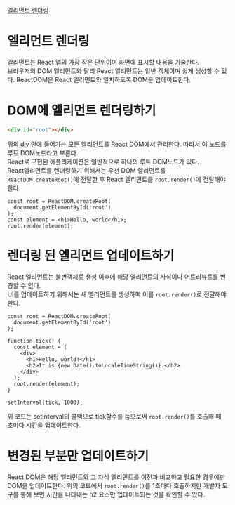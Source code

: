 [엘리먼트 렌더링](https://ko.reactjs.org/docs/rendering-elements.html)

# 엘리먼트 렌더링

엘리먼트는 React 앱의 가장 작은 단위이며 화면에 표시할 내용을 기술한다.  
브라우저의 DOM 엘리먼트와 달리 React 엘리먼트는 일반 객체이며 쉽게 생성할 수 있다. ReactDOM은 React 엘리먼트와 일치하도록 DOM을 업데이트한다.

# DOM에 엘리먼트 렌더링하기

```HTML
<div id="root"></div>
```

위의 div 안에 들어가는 모든 엘리먼트를 React DOM에서 관리한다. 따라서 이 노드를 루트 DOM노드라고 부른다.  
React로 구현된 애플리케이션은 일반적으로 하나의 루트 DOM노드가 있다.  
React엘리먼트를 렌더링하기 위해서는 우선 DOM 엘리먼트를 `ReactDOM.createRoot()`에 전달한 후 React 엘리먼트를 `root.render()`에 전달해야 한다.

```JS
const root = ReactDOM.createRoot(
  document.getElementById('root')
);
const element = <h1>Hello, world</h1>;
root.render(element);
```

# 렌더링 된 엘리먼트 업데이트하기

React 엘리먼트는 불변객체로 생성 이후에 해당 엘리먼트의 자식이나 어트리뷰트를 변경할 수 없다.  
UI를 업데이트하기 위해서는 새 엘리먼트를 생성하여 이를 `root.render()`로 전달해야 한다.

```JS
const root = ReactDOM.createRoot(
  document.getElementById('root')
);

function tick() {
  const element = (
    <div>
      <h1>Hello, world!</h1>
      <h2>It is {new Date().toLocaleTimeString()}.</h2>
    </div>
  );
  root.render(element);
}

setInterval(tick, 1000);
```

위 코드는 setInterval의 콜백으로 tick함수를 둠으로써 `root.render()`를 호출해 매 초마다 시간을 업데이트한다.

# 변경된 부분만 업데이트하기

React DOM은 해당 엘리먼트와 그 자식 엘리먼트를 이전과 비교하고 필요한 경우에만 DOM을 업데이트한다. 위의 코드에서 `root.render()`를 1초마다 호출하지만 개발자 도구를 통해 보면 시간을 나타내는 h2 요소만 업데이트되는 것을 확인할 수 있다.
